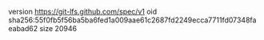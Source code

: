 version https://git-lfs.github.com/spec/v1
oid sha256:55f0fb5f56ba5ba6fed1a009aae61c2687fd2249ecca7711fd07348faeabad62
size 20946
